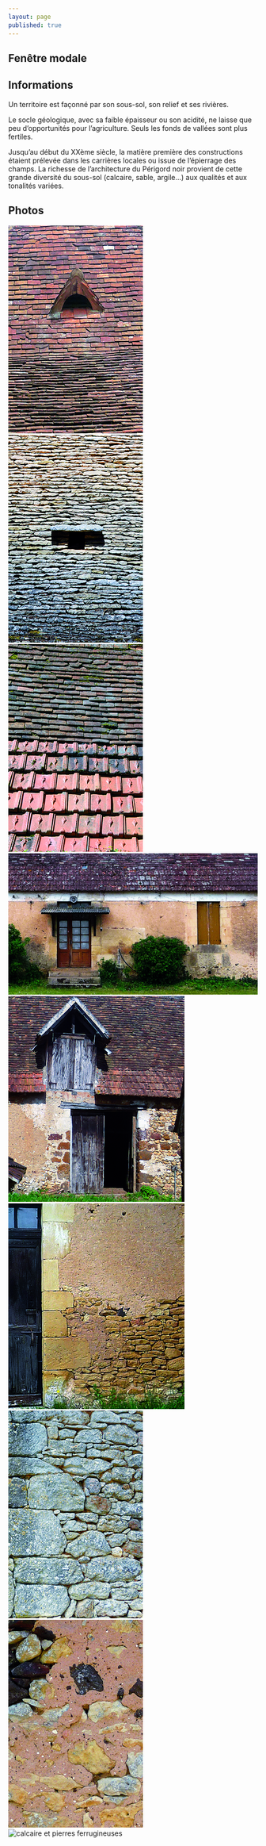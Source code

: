 ```yaml
---
layout: page
published: true
---
```


## Fenêtre modale

## Informations
Un territoire est façonné par son sous-sol, son relief et ses rivières.

Le socle géologique, avec sa faible épaisseur ou son acidité, ne laisse que peu d’opportunités pour l’agriculture. Seuls les fonds de vallées sont plus fertiles.

Jusqu’au début du XXème siècle, la matière première des constructions étaient prélevée dans les carrières locales ou issue de l’épierrage des champs. La richesse de l’architecture du Périgord noir provient de cette grande diversité du sous-sol (calcaire, sable, argile…) aux qualités et aux tonalités variées.

## Photos
![tuiles plates](data/images/9/geographie/CRO_MAGNON_C4_R1.jpg)
![lauzes](data/images/9/geographie/CRO_MAGNON_C4_R2.jpg)
![tuiles mécaniques](data/images/9/geographie/CRO_MAGNON_C4_R3.jpg)
![tuiles plates et mécaniques, bandes chaulée sur enduit](data/images/9/geographie/CRO_MAGNON_P16_01.jpg)
![maçonnerie en altérites, lucarne et encadrement en pierre de taille](data/images/9/geographie/CRO_MAGNON_P16_07.jpg)
![calcaire ocre tendre](data/images/9/geographie/CRO_MAGNON_P16_03.jpg)
![calcaire grisé dur](data/images/9/geographie/CRO_MAGNON_C4_R7.jpg)
![enduit](data/images/9/geographie/CRO_MAGNON_C4_R12.jpg)
![calcaire et pierres ferrugineuses](data/9/geographie/images/CRO_MAGNON_C4_R9.jpg)



